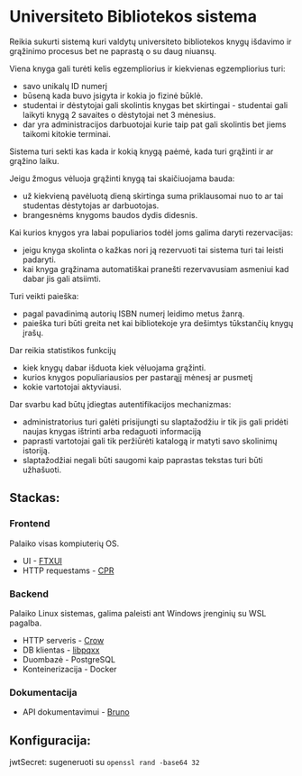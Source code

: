 # Universiteto Bibliotekos sistema

Reikia sukurti sistemą kuri valdytų universiteto bibliotekos knygų išdavimo ir grąžinimo procesus bet ne paprastą o su daug niuansų.

Viena knyga gali turėti kelis egzempliorius ir kiekvienas egzempliorius turi:

- savo unikalų ID numerį
- būseną kada buvo įsigyta ir kokia jo fizinė būklė.
- studentai ir dėstytojai gali skolintis knygas bet skirtingai - studentai gali laikyti knygą 2 savaites o dėstytojai net 3 mėnesius.
- dar yra administracijos darbuotojai kurie taip pat gali skolintis bet jiems taikomi kitokie terminai.

Sistema turi sekti kas kada ir kokią knygą paėmė, kada turi grąžinti ir ar grąžino laiku.

Jeigu žmogus vėluoja grąžinti knygą tai skaičiuojama bauda:

- už kiekvieną pavėluotą dieną skirtinga suma priklausomai nuo to ar tai studentas dėstytojas ar darbuotojas.
- brangesnėms knygoms baudos dydis didesnis.

Kai kurios knygos yra labai populiarios todėl joms galima daryti rezervacijas:

- jeigu knyga skolinta o kažkas nori ją rezervuoti tai sistema turi tai leisti padaryti.
- kai knyga grąžinama automatiškai pranešti rezervavusiam asmeniui kad dabar jis gali atsiimti.

Turi veikti paieška:

- pagal pavadinimą autorių ISBN numerį leidimo metus žanrą.
- paieška turi būti greita net kai bibliotekoje yra dešimtys tūkstančių knygų įrašų.

Dar reikia statistikos funkcijų

- kiek knygų dabar išduota kiek vėluojama grąžinti.
- kurios knygos populiariausios per pastarąjį mėnesį ar pusmetį
- kokie vartotojai aktyviausi.

Dar svarbu kad būtų įdiegtas autentifikacijos mechanizmas:

- administratorius turi galėti prisijungti su slaptažodžiu ir tik jis gali pridėti naujas knygas ištrinti arba redaguoti informaciją
- paprasti vartotojai gali tik peržiūrėti katalogą ir matyti savo skolinimų istoriją.
- slaptažodžiai negali būti saugomi kaip paprastas tekstas turi būti užhašuoti.

## Stackas:

### Frontend

Palaiko visas kompiuterių OS.

- UI - [FTXUI](https://github.com/ArthurSonzogni/FTXUI)
- HTTP requestams - [CPR](https://github.com/libcpr/cpr)

### Backend

Palaiko Linux sistemas, galima paleisti ant Windows įrenginių su WSL pagalba.

- HTTP serveris - [Crow](https://github.com/CrowCpp/Crow)
- DB klientas - [libpqxx](https://github.com/jtv/libpqxx)
- Duombazė - PostgreSQL
- Konteinerizacija - Docker

### Dokumentacija

- API dokumentavimui - [Bruno](https://www.usebruno.com/)

## Konfiguracija:

jwtSecret: sugeneruoti su `openssl rand -base64 32`
